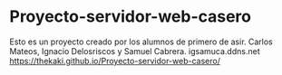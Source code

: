 # Proyecto-servidor-web-casero
Esto es un proyecto creado por los alumnos de primero de asir. Carlos Mateos, Ignacio Delosriscos y Samuel Cabrera.
igsamuca.ddns.net
 https://thekaki.github.io/Proyecto-servidor-web-casero/
